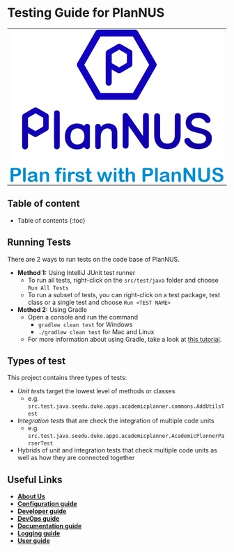 # Testing Guide for PlanNUS

<table><tr><td><div style="text-align:center">
    <img src="images/PlanNUSLogo.png" />
</div></td></tr></table>

## Table of content

* Table of contents
{:toc}

## Running Tests

There are 2 ways to run tests on the code base of PlanNUS.

* **Method 1:** Using IntelliJ JUnit test runner
    * To run all tests, right-click on the `src/test/java` folder and choose `Run All Tests`
    * To run a subset of tests, you can right-click on a test package, test class or a single test and choose `Run <TEST NAME>`
* **Method 2:** Using Gradle
    * Open a console and run the command 
        * `gradlew clean test` for Windows
        * `./gradlew clean test` for Mac and Linux
    * For more information about using Gradle, take a look at [this tutorial](https://se-education.org/guides/tutorials/gradle.html "Gradle Tutorial"). 
    
## Types of test

This project contains three types of tests:

* _Unit tests_ target the lowest level of methods or classes
    * e.g. `src.test.java.seedu.duke.apps.academicplanner.commons.AddUtilsTest`
* _Integration tests_ that are check the integration of multiple code units
    * e.g. `src.test.java.seedu.duke.apps.academicplanner.AcademicPlannerParserTest`
* Hybrids of unit and integration tests that check multiple code units as well as how they are connected together



## Useful Links

* [**About Us**](https://ay2021s1-cs2113t-f12-1.github.io/tp/AboutUs.html)
* [**Configuration guide**](https://ay2021s1-cs2113t-f12-1.github.io/tp/ConfigurationGuide.html)
* [**Developer guide**](https://ay2021s1-cs2113t-f12-1.github.io/tp/DeveloperGuide.html)
* [**DevOps guide**](https://ay2021s1-cs2113t-f12-1.github.io/tp/DevOpsGuide.html)
* [**Documentation guide**](https://ay2021s1-cs2113t-f12-1.github.io/tp/DocumentationGuide.html)
* [**Logging guide**](https://ay2021s1-cs2113t-f12-1.github.io/tp/LoggingGuide.html)
* [**User guide**](https://ay2021s1-cs2113t-f12-1.github.io/tp/UserGuide.html)